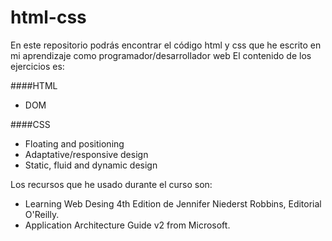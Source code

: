# html-css
En este repositorio podrás encontrar el código html y css que he escrito en mi aprendizaje como programador/desarrollador web
El contenido de los ejercicios es:

####HTML

- DOM

####CSS

- Floating and positioning
- Adaptative/responsive design
- Static, fluid and dynamic design

Los recursos que he usado durante el curso son:

- Learning Web Desing 4th Edition de Jennifer Niederst Robbins, Editorial O'Reilly.
- Application Architecture Guide v2 from Microsoft.
